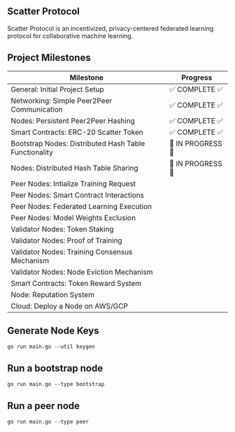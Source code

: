 ## Scatter Protocol

Scatter Protocol is an incentivized, privacy-centered federated learning protocol for collaborative machine learning.

## Project Milestones

| **Milestone**                                         | **Progress**      |
| ----------------------------------------------------- | ----------------- |
| General: Initial Project Setup                        | ✅ COMPLETE ✅    |
| Networking: Simple Peer2Peer Communication            | ✅ COMPLETE ✅    |
| Nodes: Persistent Peer2Peer Hashing                   | ✅ COMPLETE ✅    |
| Smart Contracts: ERC-20 Scatter Token                 | ✅ COMPLETE ✅    |
| Bootstrap Nodes: Distributed Hash Table Functionality | 🚧 IN PROGRESS 🚧 |
| Nodes: Distributed Hash Table Sharing                 | 🚧 IN PROGRESS 🚧 |
| Peer Nodes: Intialize Training Request                |                   |
| Peer Nodes: Smart Contract Interactions               |                   |
| Peer Nodes: Federated Learning Execution              |                   |
| Peer Nodes: Model Weights Exclusion                   |                   |
| Validator Nodes: Token Staking                        |                   |
| Validator Nodes: Proof of Training                    |                   |
| Validator Nodes: Training Consensus Mechanism         |                   |
| Validator Nodes: Node Eviction Mechanism              |                   |
| Smart Contracts: Token Reward System                  |                   |
| Node: Reputation System                               |                   |
| Cloud: Deploy a Node on AWS/GCP                       |                   |

## Generate Node Keys

```
go run main.go --util keygen
```

## Run a bootstrap node

```
go run main.go --type bootstrap
```

## Run a peer node

```
go run main.go --type peer
```
